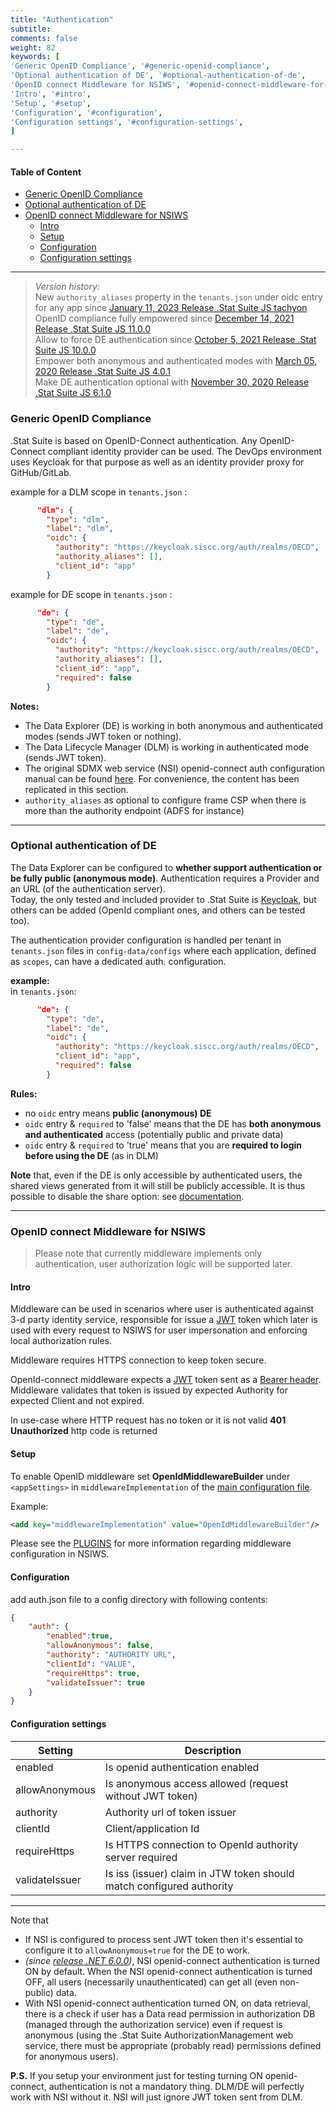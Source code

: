 ```yaml
---
title: "Authentication"
subtitle: 
comments: false
weight: 82
keywords: [
'Generic OpenID Compliance', '#generic-openid-compliance',
'Optional authentication of DE', '#optional-authentication-of-de',
'OpenID connect Middleware for NSIWS', '#openid-connect-middleware-for-nsiws',
'Intro', '#intro',
'Setup', '#setup',
'Configuration', '#configuration',
'Configuration settings', '#configuration-settings',
]

---
```

<!-- This page (or a sub-page or sub-section of this page) of the documentation is referenced as an external resource in the .Stat Academy:
* https://academy.siscc.org/configuring-and-customising/
Any change affecting its URL must be communicated to the .Stat Academy content admin in advance. -->

#### Table of Content
- [Generic OpenID Compliance](#generic-openid-compliance)
- [Optional authentication of DE](#optional-authentication-of-de)
- [OpenID connect Middleware for NSIWS](#openid-connect-middleware-for-nsiws)
  - [Intro](#intro)
  - [Setup](#setup)
  - [Configuration](#configuration)
  - [Configuration settings](#configuration-settings)

---

> *Version history:*  
> New `authority_aliases` property in the `tenants.json` under oidc entry for any app since [January 11, 2023 Release .Stat Suite JS tachyon](https://sis-cc.gitlab.io/dotstatsuite-documentation/changelog/#january-11-2023)  
> OpenID compliance fully empowered since [December 14, 2021 Release .Stat Suite JS 11.0.0](https://sis-cc.gitlab.io/dotstatsuite-documentation/changelog/#december-14-2021)  
> Allow to force DE authentication since [October 5, 2021 Release .Stat Suite JS 10.0.0](https://sis-cc.gitlab.io/dotstatsuite-documentation/changelog/#october-5-2021)  
> Empower both anonymous and authenticated modes with [March 05, 2020 Release .Stat Suite JS 4.0.1](https://sis-cc.gitlab.io/dotstatsuite-documentation/changelog/#march-05-2020)  
> Make DE authentication optional with [November 30, 2020 Release .Stat Suite JS 6.1.0](https://sis-cc.gitlab.io/dotstatsuite-documentation/changelog/#november-30-2020)

### Generic OpenID Compliance
.Stat Suite is based on OpenID-Connect authentication. Any OpenID-Connect compliant identity provider can be used. The DevOps environment uses Keycloak for that purpose as well as an identity provider proxy for GitHub/GitLab.

example for a DLM scope in `tenants.json` :

```json
      "dlm": {
        "type": "dlm",
        "label": "dlm",
        "oidc": {
          "authority": "https://keycloak.siscc.org/auth/realms/OECD",
          "authority_aliases": [],
          "client_id": "app"
        }
```

example for DE scope in `tenants.json` :

```json
      "de": {
        "type": "de",
        "label": "de",
        "oidc": {
          "authority": "https://keycloak.siscc.org/auth/realms/OECD",
          "authority_aliases": [],
          "client_id": "app",
          "required": false
        }
```

**Notes:**
- The Data Explorer (DE) is working in both anonymous and authenticated modes (sends JWT token or nothing).
- The Data Lifecycle Manager (DLM) is working in authenticated mode (sends JWT token).
- The original SDMX web service (NSI) openid-connect auth configuration manual can be found [here](https://webgate.ec.europa.eu/CITnet/stash/projects/SDMXRI/repos/nsiws.net/browse/doc/openid-middleware.md). For convenience, the content has been replicated in this section.
- `authority_aliases` as optional to configure frame CSP when there is more than the authority endpoint (ADFS for instance)

---

### Optional authentication of DE
The Data Explorer can be configured to **whether support authentication or be fully public (anonymous mode)**. Authentication requires a Provider and an URL (of the authentication server).  
Today, the only tested and included provider to .Stat Suite is [Keycloak](https://www.keycloak.org/), but others can be added (OpenId compliant ones, and others can be tested too).

The authentication provider configuration is handled per tenant in `tenants.json` files in `config-data/configs` where each application, defined as `scopes`, can have a dedicated auth. configuration.

**example:**  
in `tenants.json`:

```json
      "de": {
        "type": "de",
        "label": "de",
        "oidc": {
          "authority": "https://keycloak.siscc.org/auth/realms/OECD",
          "client_id": "app",
          "required": false
        }
```

**Rules:**
- no `oidc` entry means **public (anonymous) DE**
- `oidc` entry & `required` to 'false' means that the DE has **both anonymous and authenticated** access (potentially public and private data)
- `oidc` entry & `required` to 'true' means that you are **required to login before using the DE** (as in DLM)

**Note** that, even if the DE is only accessible by authenticated users, the shared views generated from it will still be publicly accessible. It is thus possible to disable the share option: see [documentation](https://sis-cc.gitlab.io/dotstatsuite-documentation/configurations/de-configuration/#disabled-share-option).

---

### OpenID connect Middleware for NSIWS

> Please note that currently middleware implements only authentication, user authorization logic will be supported later.

#### Intro

Middleware can be used in scenarios where user is authenticated against 3-d party identity service, responsible for issue a [JWT](https://jwt.io/introduction) token which later is used with every request to NSIWS for user impersonation and enforcing local authorization rules.

Middleware requires HTTPS connection to keep token secure.

OpenId-connect middleware expects a [JWT](https://jwt.io/introduction) token sent as a [Bearer header](https://en.wikipedia.org/wiki/JSON_Web_Token#Use). Middleware validates that token is issued by expected Authority for expected Client and not expired.

In use-case where HTTP request has no token or it is not valid **401 Unauthorized** http code is returned

#### Setup

To enable OpenID middleware set **OpenIdMiddlewareBuilder** under `<appSettings>` in `middlewareImplementation` of the  [main configuration file](https://webgate.ec.europa.eu/CITnet/stash/projects/SDMXRI/repos/nsiws.net/browse/doc/CONFIGURATION.md#main-configuration-file).

Example:

```xml
<add key="middlewareImplementation" value="OpenIdMiddlewareBuilder"/>
```

Please see the [PLUGINS](https://webgate.ec.europa.eu/CITnet/stash/projects/SDMXRI/repos/nsiws.net/browse/doc/PLUGINS.md) for more information regarding middleware configuration in NSIWS.

#### Configuration

add auth.json file to a config directory with following contents:

```json
{
    "auth": {
        "enabled":true,
        "allowAnonymous": false,
        "authority": "AUTHORITY URL",
        "clientId": "VALUE",
        "requireHttps": true,
        "validateIssuer": true
    }
}
```

#### Configuration settings

| Setting    | Description |
|------------|-------------|
| enabled | Is openid authentication enabled|
| allowAnonymous | Is anonymous access allowed (request without JWT token)|
| authority | Authority url of token issuer |
| clientId | Client/application Id |
| requireHttps | Is HTTPS connection to OpenId authority server required |
| validateIssuer | Is iss (issuer) claim in JTW token should match configured authority |

-----------------------------------------------------------

Note that  
- If NSI is configured to process sent JWT token then it's essential to configure it to `allowAnonymous=true` for the DE to work. 
- *(since [release .NET 6.0.0](https://sis-cc.gitlab.io/dotstatsuite-documentation/changelog/#march-05-2021))*, NSI openid-connect authentication is turned ON by default. When the NSI openid-connect authentication is turned OFF, all users (necessarily unauthenticated) can get all (even non-public) data.
- With NSI openid-connect authentication turned ON, on data retrieval, there is a check if user has a Data read permission in authorization DB (managed through the authorization service) even if request is anonymous (using the .Stat Suite AuthorizationManagement web service, there must be appropriate (probably read) permissions defined for anonymous users).

**P.S.** If you setup your environment just for testing turning ON openid-connect, authentication is not a mandatory thing. DLM/DE will perfectly work with NSI without it. NSI will just ignore JWT token sent from DLM.


